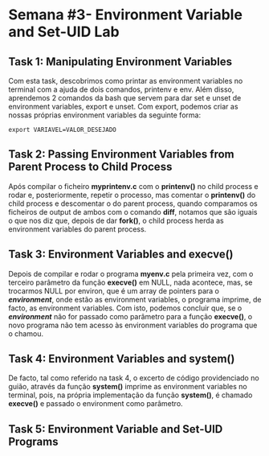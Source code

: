 # Semana  #3- Environment Variable and Set-UID Lab


## Task 1: Manipulating Environment Variables


Com esta task, descobrimos como printar as environment variables no terminal com a ajuda de dois comandos, printenv e env.
Além disso, aprendemos 2 comandos da bash que servem para dar set e unset de environment variables, export e unset. Com export, podemos criar as nossas próprias environment variables da seguinte forma:

```
export VARIAVEL=VALOR_DESEJADO
``` 

## Task 2: Passing Environment Variables from Parent Process to Child Process


Após compilar o ficheiro **myprintenv.c** com o **printenv()** no child process e rodar e, posteriormente, repetir o processo, mas comentar o **printenv()** do child process e descomentar o do parent process, quando comparamos os ficheiros de output de ambos com o comando **diff**, notamos que são iguais o que nos diz que, depois de dar **fork()**, o child process herda as environment variables do parent process.


## Task 3: Environment Variables and execve()


Depois de compilar e rodar o programa **myenv.c** pela primeira vez, com o terceiro parâmetro da função **execve()** em NULL, nada acontece, mas, se trocarmos NULL por environ, que é um array de pointers para o ***environment***, onde estão as environment variables, o programa imprime, de facto, as environment variables.
Com isto, podemos concluir que, se o ***environment*** não for passado como parâmetro para a função **execve()**, o novo programa não tem acesso às environment variables do programa que o chamou.


## Task 4: Environment Variables and system()


De facto, tal como referido na task 4, o excerto de código providenciado no guião, através da função **system()** imprime as environment variables no terminal, pois, na própria implementação da função **system()**, é chamado **execve()** e passado o environment como parâmetro.


## Task 5: Environment Variable and Set-UID Programs

